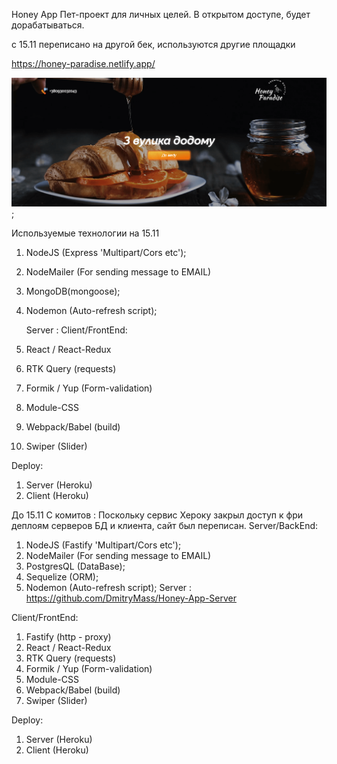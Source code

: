 Honey App
Пет-проект для личных целей. В открытом доступе, будет дорабатываться.

c 15.11 переписано на другой бек, используются другие площадки

https://honey-paradise.netlify.app/

![DESKTOP!](./src/Assets/Images/honey.png);

Используемые технологии на 15.11

1. NodeJS (Express 'Multipart/Cors etc');
2. NodeMailer (For sending message to EMAIL)
3. MongoDB(mongoose);
4. Nodemon (Auto-refresh script);
   <!-- 5. TypeScript -->

   Server :
   Client/FrontEnd:

5. React / React-Redux
6. RTK Query (requests)
7. Formik / Yup (Form-validation)
8. Module-CSS
9. Webpack/Babel (build)
10. Swiper (Slider)

Deploy:

1. Server (Heroku)
2. Client (Heroku)

<!-- Первая версия -->

До 15.11
С комитов :
Поскольку сервис Хероку закрыл доступ к фри деплоям серверов БД и клиента, сайт был переписан.
Server/BackEnd:

1. NodeJS (Fastify 'Multipart/Cors etc');
2. NodeMailer (For sending message to EMAIL)
3. PostgresQL (DataBase);
4. Sequelize (ORM);
5. Nodemon (Auto-refresh script);
   Server : https://github.com/DmitryMass/Honey-App-Server

Client/FrontEnd:

1. Fastify (http - proxy)
2. React / React-Redux
3. RTK Query (requests)
4. Formik / Yup (Form-validation)
5. Module-CSS
6. Webpack/Babel (build)
7. Swiper (Slider)

Deploy:

1. Server (Heroku)
2. Client (Heroku)

